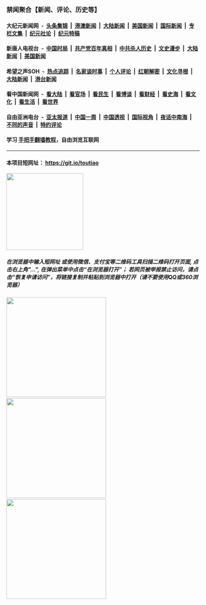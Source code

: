 ### 禁闻聚合【新闻、评论、历史等】

#### 大纪元新闻网 &nbsp;-&nbsp; [头条集锦](indexes/E头条集锦.md?t=03081932) &nbsp;|&nbsp; [港澳新闻](indexes/E港澳新闻.md?t=03081932)  &nbsp;|&nbsp; [大陆新闻](indexes/E大陆新闻.md?t=03081932) &nbsp;|&nbsp; [美国新闻](indexes/E美国新闻.md?t=03081932) &nbsp;|&nbsp; [国际新闻](indexes/E国际新闻.md?t=03081932) &nbsp;|&nbsp; [专栏文集](indexes/E专栏文集.md?t=03081932) &nbsp;|&nbsp; [纪元社论](indexes/E纪元社论.md?t=03081932) &nbsp;|&nbsp; [纪元特稿](indexes/E纪元特稿.md?t=03081932) 

#### 新唐人电视台 &nbsp;-&nbsp; [中国时局](indexes/N中国时局.md?t=03081932) &nbsp;|&nbsp; [共产党百年真相](indexes/N共产党百年真相.md?t=03081932) &nbsp;|&nbsp; [中共杀人历史](indexes/N中共杀人历史.md?t=03081932) &nbsp;|&nbsp; [文史漫步](indexes/N文史漫步.md?t=03081932) &nbsp;|&nbsp; [大陆新闻](indexes/N大陆新闻.md?t=03081932) &nbsp;|&nbsp; [美国新闻](indexes/N美国新闻.md?t=03081932)

#### 希望之声SOH &nbsp;-&nbsp; [热点追踪](indexes/H热点追踪.md?t=03081932) &nbsp;|&nbsp; [名家谈时事](indexes/H名家谈时事.md?t=03081932) &nbsp;|&nbsp; [个人评论](indexes/H个人评论.md?t=03081932)  &nbsp;|&nbsp; [红朝解密](indexes/H红朝解密.md?t=03081932) &nbsp;|&nbsp; [文化寻根](indexes/H文化寻根.md?t=03081932) &nbsp;|&nbsp; [大陆新闻](indexes/H大陆新闻.md?t=03081932) &nbsp;|&nbsp; [港台新闻](indexes/H港台新闻.md?t=03081932)

#### 看中国新闻网 &nbsp;-&nbsp; [看大陆](indexes/S看大陆.md?t=03081932) &nbsp;|&nbsp; [看官场](indexes/S看官场.md?t=03081932) &nbsp;|&nbsp; [看民生](indexes/S看民生.md?t=03081932)  &nbsp;|&nbsp; [看博谈](indexes/S看博谈.md?t=03081932) &nbsp;|&nbsp; [看财经](indexes/S看财经.md?t=03081932) &nbsp;|&nbsp; [看史海](indexes/S看史海.md?t=03081932) &nbsp;|&nbsp; [看文化](indexes/S看文化.md?t=03081932) &nbsp;|&nbsp; [看生活](indexes/S看生活.md?t=03081932) &nbsp;|&nbsp; [看世界](indexes/S看世界.md?t=03081932)

#### 自由亚洲电台 &nbsp;-&nbsp; [亚太报道](indexes/R亚太报道.md?t=03081932) &nbsp;|&nbsp; [中国一周](indexes/R中国一周.md?t=03081932) &nbsp;|&nbsp; [中国透视](indexes/R中国透视.md?t=03081932)  &nbsp;|&nbsp; [国际视角](indexes/R国际视角.md?t=03081932) &nbsp;|&nbsp; [夜话中南海](indexes/R夜话中南海.md?t=03081932) &nbsp;|&nbsp; [不同的声音](indexes/R不同的声音.md?t=03081932) &nbsp;|&nbsp; [特约评论](indexes/R特约评论.md?t=03081932)

#### 学习 [手把手翻墙教程](https://github.com/gfw-breaker/guides/wiki)，自由浏览互联网

----

#### 本项目短网址： https://git.io/toutiao
<img src="https://raw.githubusercontent.com/gfw-breaker/banned-news/master/scripts/img/qr.png" width="200px"/>  

##### 在浏览器中输入短网址 或使用微信、支付宝等二维码工具扫描二维码打开页面, 点击右上角"...", 在弹出菜单中点击“在浏览器打开”； 若网页被举报禁止访问，请点击“恢复申请访问”，将链接复制并粘贴到浏览器中打开（请不要使用QQ或360浏览器）

<img src="https://raw.githubusercontent.com/gfw-breaker/banned-news/master/scripts/img/1.png" width="260px"/> &nbsp; <img src="https://raw.githubusercontent.com/gfw-breaker/banned-news/master/scripts/img/2.png" width="260px"/> &nbsp; <img src="https://raw.githubusercontent.com/gfw-breaker/banned-news/master/scripts/img/3.png" width="260px"/>
